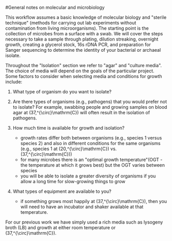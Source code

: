 #General notes on molecular and microbiology

This workflow assumes a basic knowledge of molecular biology and "sterile technique" (methods for carrying out lab experiments without contamination from living microorganisms). The starting point is the collection of microbes from a surface with a swab. We will cover the steps necessary to take a sample through plating, dilution streaking, overnight growth, creating a glycerol stock, 16s rDNA PCR, and preparation for Sanger sequencing to determine the identity of your bacterial or archaeal isolate.  

Throughout the "Isolation" section we refer to "agar" and "culture media". The choice of media will depend on the goals of the particular project. Some factors to consider when selecting media and conditions for growth include: 

1. What type of organism do you want to isolate?

2. Are there types of organisms (e.g., pathogens) that you would prefer not to isolate?  For example, swabbing people and growing samples on blood agar at \(37\,^{\circ}\mathrm{C}\) will often result in the isolation of pathogens.
  
3. How much time is available for growth and isolation?
    + growth rates differ both between organisms (e.g., species 1 versus species 2) and also in different conditions for the same organisms (e.g., species 1 at \(20\,^{\circ}\mathrm{C}\) vs. \(37\,^{\circ}\mathrm{C}\))
    + for many microbes there is an "optimal growth temperature"(OGT - the temperature at which it grows best) but the OGT varies between species
    + you will be able to isolate a greater diversity of organisms if you allow a long time for slow-growing things to grow
   
4. What types of equipment are available to you?
   + if something grows most happily at \(37\,^{\circ}\mathrm{C}\), then you will need to have an incubator and shaker available at that temperature.

 For our previous work we have simply used a rich media such as lysogeny broth (LB) and growth at either room temperature or \(37\,^{\circ}\mathrm{C}\).
